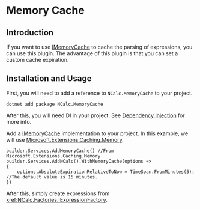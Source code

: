 ﻿# Memory Cache

## Introduction

If you want to use [IMemoryCache](https://learn.microsoft.com/en-us/dotnet/api/microsoft.extensions.caching.memory.imemorycache) to cache the parsing of expressions, you can use this plugin. The advantage of this plugin is that you can set a custom cache expiration.

## Installation and Usage

First, you will need to add a reference to `NCalc.MemoryCache` to your project.
```shell
dotnet add package NCalc.MemoryCache
```

After this, you will need DI in your project. See [Dependency Injection](../dependency_injection.md) for more info.

Add a [IMemoryCache](https://learn.microsoft.com/en-us/dotnet/api/microsoft.extensions.caching.memory.imemorycache) implementation to your project. 
In this example, we will use [Microsoft.Extensions.Caching.Memory](https://www.nuget.org/packages/Microsoft.Extensions.Caching.Memory).

```
builder.Services.AddMemoryCache() //From Microsoft.Extensions.Caching.Memory
builder.Services.AddNCalc().WithMemoryCache(options =>
{
    options.AbsoluteExpirationRelativeToNow = TimeSpan.FromMinutes(5); //The default value is 15 minutes.
})
```

After this, simply create expressions from <xref:NCalc.Factories.IExpressionFactory>.